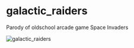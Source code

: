 # galactic_raiders
Parody of oldschool arcade game Space Invaders




![galactic_raiders](https://github.com/m-andreevskiy/galactic_raiders/assets/160118886/952f391a-8c9e-4c5f-9ca9-88e5b8bd1c43)
